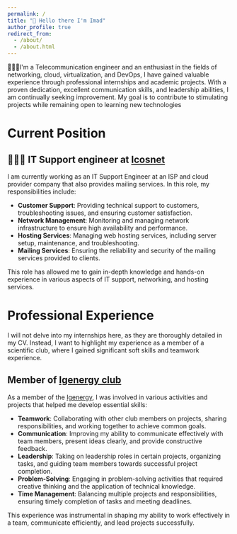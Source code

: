 ```yaml
---
permalink: /
title: "👋 Hello there I'm Imad"
author_profile: true
redirect_from: 
  - /about/
  - /about.html
---
```

👨🏻‍🎓I'm a Telecommunication engineer and an enthusiast in the fields of networking, cloud,
 virtualization, and DevOps, I have gained valuable
 experience through professional internships and
 academic projects. With a proven dedication,
 excellent communication skills, and leadership
 abilities, I am continually seeking improvement. My
 goal is to contribute to stimulating projects while
 remaining open to learning new technologies

# Current Position
## 👨🏻‍💻 IT Support engineer at [Icosnet](https://icosnet.com.dz/)

 I am currently working as an IT Support Engineer at an ISP and cloud provider company that also provides mailing services. In this role, my responsibilities include:

 - **Customer Support**: Providing technical support to customers, troubleshooting issues, and ensuring customer satisfaction.
 - **Network Management**: Monitoring and managing network infrastructure to ensure high availability and performance.
 - **Hosting Services**: Managing web hosting services, including server setup, maintenance, and troubleshooting.
 - **Mailing Services**: Ensuring the reliability and security of the mailing services provided to clients.

 This role has allowed me to gain in-depth knowledge and hands-on experience in various aspects of IT support, networking, and hosting services.

# Professional Experience

 I will not delve into my internships here, as they are thoroughly detailed in my CV. Instead, I want to highlight my experience as a member of a scientific club, where I gained significant soft skills and teamwork experience.

## Member of [Igenergy club ](https://www.instagram.com/igenergy.club/)

 As a member of the [Igenergy](https://www.instagram.com/igenergy.club/), I was involved in various activities and projects that helped me develop essential skills:

 - **Teamwork**: Collaborating with other club members on projects, sharing responsibilities, and working together to achieve common goals.
 - **Communication**: Improving my ability to communicate effectively with team members, present ideas clearly, and provide constructive feedback.
 - **Leadership**: Taking on leadership roles in certain projects, organizing tasks, and guiding team members towards successful project completion.
 - **Problem-Solving**: Engaging in problem-solving activities that required creative thinking and the application of technical knowledge.
 - **Time Management**: Balancing multiple projects and responsibilities, ensuring timely completion of tasks and meeting deadlines.

 This experience was instrumental in shaping my ability to work effectively in a team, communicate efficiently, and lead projects successfully.

